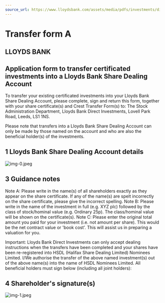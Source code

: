 ```yaml
---
source_url: https://www.lloydsbank.com/assets/media/pdfs/investments/direct-investments/certificate_transfer.pdf
---
```


# Transfer form A

## LLOYDS BANK

## Application form to transfer certificated investments into a Lloyds Bank Share Dealing Account

To transfer your existing certificated investments into your Lloyds Bank Share Dealing Account, please complete, sign and return this form, together with your share certificate(s) and Crest Transfer Form(s) to: The Stock Administration Department, Lloyds Bank Direct Investments, Lovell Park Road, Leeds, LS1 1NS.

Please note that transfers into a Lloyds Bank Share Dealing Account can only be made by those named on the account and who are also the beneficial holder(s) of the investments.

## 1 Lloyds Bank Share Dealing Account details

![img-0.jpeg](img-0.jpeg)

## 3 Guidance notes

Note A: Please write in the name(s) of all shareholders exactly as they appear on the share certificate. If any of the name(s) are spelt incorrectly on the share certificate, please give the incorrect spelling.
Note B: Please write in the name of the investment in full (e.g. XYZ plc) followed by the class of stock/hominal value (e.g. Ordinary 25p). The class/hominal value will be shown on the certificate(s).
Note C: Please enter the original total amount you paid for your investment (i.e. not amount per share). This would be the net contract value or 'book cost'. This will assist us in preparing a valuation for you.

Important: Lloyds Bank Direct Investments can only accept dealing instructions when the transfers have been completed and your shares have been re-registered into HSDL (Halifax Share Dealing Limited) Nominees Limited.
I/We authorise the transfer of the above named investment(s) out of the above name(s) into the name of HSDL Nominees Limited.
All beneficial holders must sign below (including all joint holders):

## 4 Shareholder's signature(s)

![img-1.jpeg](img-1.jpeg)
